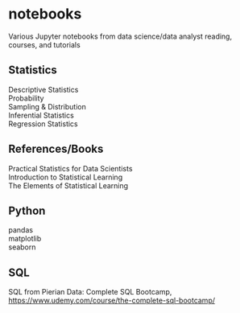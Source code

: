# notebooks
Various Jupyter notebooks from data science/data analyst reading, courses, and tutorials

## Statistics
Descriptive Statistics  
Probability  
Sampling & Distribution  
Inferential Statistics  
Regression Statistics  

## References/Books
Practical Statistics for Data Scientists  
Introduction to Statistical Learning  
The Elements of Statistical Learning  

## Python
pandas  
matplotlib  
seaborn  

## SQL
SQL from Pierian Data: Complete SQL Bootcamp, https://www.udemy.com/course/the-complete-sql-bootcamp/
